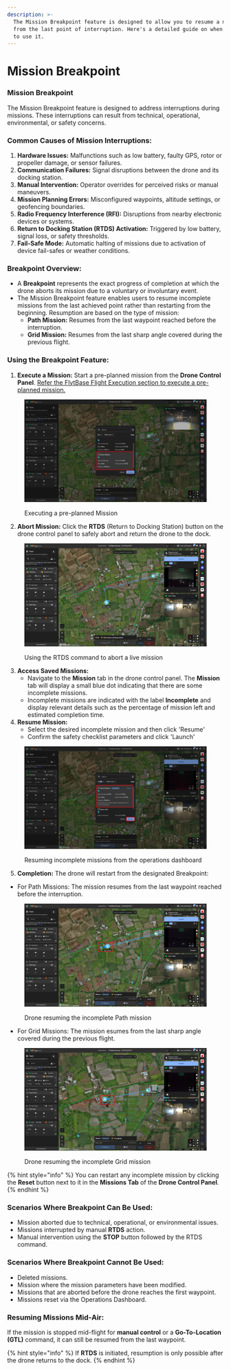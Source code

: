 ```yaml
---
description: >-
  The Mission Breakpoint feature is designed to allow you to resume a mission
  from the last point of interruption. Here's a detailed guide on when and how
  to use it.
---
```


# Mission Breakpoint

### Mission Breakpoint

The Mission Breakpoint feature is designed to address interruptions during missions. These interruptions can result from technical, operational, environmental, or safety concerns.

### Common Causes of Mission Interruptions:

1. **Hardware Issues:** Malfunctions such as low battery, faulty GPS, rotor or propeller damage, or sensor failures.
2. **Communication Failures:** Signal disruptions between the drone and its docking station.
3. **Manual Intervention:** Operator overrides for perceived risks or manual maneuvers.
4. **Mission Planning Errors:** Misconfigured waypoints, altitude settings, or geofencing boundaries.
5. **Radio Frequency Interference (RFI):** Disruptions from nearby electronic devices or systems.
6. **Return to Docking Station (RTDS) Activation:** Triggered by low battery, signal loss, or safety thresholds.
7. **Fail-Safe Mode:** Automatic halting of missions due to activation of device fail-safes or weather conditions.

### Breakpoint Overview:

* A **Breakpoint** represents the exact progress of completion at which the drone aborts its mission due to a voluntary or involuntary event.&#x20;
* The Mission Breakpoint feature enables users to resume incomplete missions from the last achieved point rather than restarting from the beginning. Resumption are based on the type of mission:
  * **Path Mission:** Resumes from the last waypoint reached before the interruption.
  * **Grid Mission:** Resumes from the last sharp angle covered during the previous flight.

### Using the Breakpoint Feature:

1. **Execute a Mission:** Start a pre-planned mission from the **Drone Control Panel**. [Refer the FlytBase Flight Execution section to execute a pre-planned mission.](../../../in-flight-modules/flight-execution/#how-to-execute-a-pre-planned-mission)

<figure><img src="../../../.gitbook/assets/Screenshot 2024-12-27 191058 (1).png" alt=""><figcaption><p>Executing a pre-planned Mission</p></figcaption></figure>

2. **Abort Mission:** Click the **RTDS** (Return to Docking Station) button on the drone control panel to safely abort and return the drone to the dock.

<figure><img src="../../../.gitbook/assets/Screenshot 2024-12-27 191415.png" alt=""><figcaption><p>Using the RTDS command to abort a live mission</p></figcaption></figure>

3. **Access Saved Missions:**&#x20;
   * Navigate to the **Mission** tab in the drone control panel. The **Mission** tab will display a small blue dot indicating that there are some incomplete missions.
   * &#x20;Incomplete missions are indicated with the label **Incomplete** and display relevant details such as the percentage of mission left and estimated completion time.&#x20;
4. **Resume Mission:**
   * Select the desired incomplete mission and then click 'Resume'
   * Confirm the safety checklist parameters and click 'Launch'

<figure><img src="../../../.gitbook/assets/Screenshot 2024-12-27 191645 (1).png" alt=""><figcaption><p>Resuming incomplete missions from the operations dashboard</p></figcaption></figure>

5. **Completion:** The drone will restart from the designated Breakpoint:

* For Path Missions: The mission resumes from the last waypoint reached before the interruption.

<figure><img src="../../../.gitbook/assets/Screenshot 2024-12-27 191925 (1).png" alt=""><figcaption><p>Drone resuming the incomplete Path mission </p></figcaption></figure>

* For Grid Missions: The mission esumes from the last sharp angle covered during the previous flight.

<figure><img src="../../../.gitbook/assets/Screenshot 2024-12-27 194004 (1).png" alt=""><figcaption><p>Drone resuming the incomplete Grid mission </p></figcaption></figure>

{% hint style="info" %}
You can restart any incomplete mission by clicking the **Reset** button next to it in the **Missions Tab** of the **Drone Control Panel**.
{% endhint %}

### Scenarios Where Breakpoint Can Be Used:

* Mission aborted due to technical, operational, or environmental issues.
* Missions interrupted by manual **RTDS** action.
* Manual intervention using the **STOP** button followed by the RTDS command.

### Scenarios Where Breakpoint Cannot Be Used:

* Deleted missions.
* Mission where the mission parameters have been modified.
* Missions that are aborted before the drone reaches the first waypoint.
* Missions reset via the Operations Dashboard.

### Resuming Missions Mid-Air:

If the mission is stopped mid-flight for **manual control** or a **Go-To-Location (GTL)** command, it can still be resumed from the last waypoint.

{% hint style="info" %}
If **RTDS** is initiated, resumption is only possible after the drone returns to the dock.
{% endhint %}
